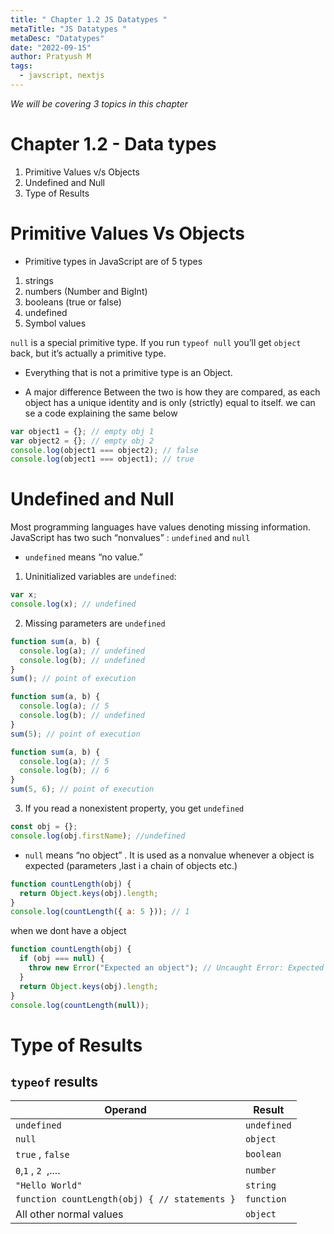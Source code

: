 ```yaml
---
title: " Chapter 1.2 JS Datatypes "
metaTitle: "JS Datatypes "
metaDesc: "Datatypes"
date: "2022-09-15"
author: Pratyush M
tags:
  - javscript, nextjs
---
```


_We will be covering 3 topics in this chapter_

# Chapter 1.2 - Data types

1. Primitive Values v/s Objects
2. Undefined and Null
3. Type of Results

# Primitive Values Vs Objects

- Primitive types in JavaScript are of 5 types

1. strings
2. numbers (Number and BigInt)
3. booleans (true or false)
4. undefined
5. Symbol values

`null` is a special primitive type. If you run `typeof null` you’ll get `object` back, but it’s actually a primitive type.

- Everything that is not a primitive type is an Object.

- A major difference Between the two is how they are compared, as each object has a unique identity and is only (strictly) equal to itself. we can se a code explaining the same below

```js
var object1 = {}; // empty obj 1
var object2 = {}; // empty obj 2
console.log(object1 === object2); // false
console.log(object1 === object1); // true
```

# Undefined and Null

Most programming languages have values denoting missing information.
JavaScript has two such “nonvalues” : `undefined` and `null`

- `undefined` means “no value.”

1.  Uninitialized variables are `undefined`:

```js
var x;
console.log(x); // undefined
```

2.  Missing parameters are `undefined`

```js
function sum(a, b) {
  console.log(a); // undefined
  console.log(b); // undefined
}
sum(); // point of execution
```

```js
function sum(a, b) {
  console.log(a); // 5
  console.log(b); // undefined
}
sum(5); // point of execution
```

```js
function sum(a, b) {
  console.log(a); // 5
  console.log(b); // 6
}
sum(5, 6); // point of execution
```

3.  If you read a nonexistent property, you get `undefined`

```js
const obj = {};
console.log(obj.firstName); //undefined
```

- `null` means “no object” . It is used as a nonvalue whenever a object is expected (parameters ,last i a chain of objects etc.)

```js
function countLength(obj) {
  return Object.keys(obj).length;
}
console.log(countLength({ a: 5 })); // 1
```

when we dont have a object

```js
function countLength(obj) {
  if (obj === null) {
    throw new Error("Expected an object"); // Uncaught Error: Expected an object"
  }
  return Object.keys(obj).length;
}
console.log(countLength(null));
```

# Type of Results

## `typeof` results

| Operand                                       | Result      |
| --------------------------------------------- | ----------- |
| `undefined`                                   | `undefined` |
| `null `                                       | `object`    |
| `true` , `false `                             | `boolean`   |
| `0`,`1` , `2 `,....                           | `number`    |
| `"Hello World"`                               | `string`    |
| `function countLength(obj) { // statements }` | `function`  |
| All other normal values                       | `object`    |
